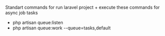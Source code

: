 Standart commands for run laravel project + execute these commands for async job tasks
- php artisan queue:listen
- php artisan queue:work --queue=tasks,default
